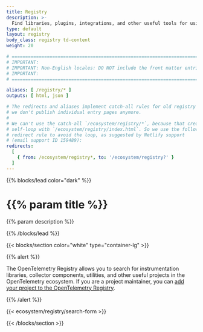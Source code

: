 ```yaml
---
title: Registry
description: >-
  Find libraries, plugins, integrations, and other useful tools for using and extending OpenTelemetry.
type: default
layout: registry
body_class: registry td-content
weight: 20

# =============================================================================
# IMPORTANT:
# IMPORTANT: Non-English locales: DO NOT include the front matter entries below
# IMPORTANT:
# =============================================================================

aliases: [ /registry/* ]
outputs: [ html, json ]

# The redirects and aliases implement catch-all rules for old registry entries;
# we don't publish individual entry pages anymore.
#
# We can't use the catch-all `/ecosystem/registry/*`, because that creates a
# self-loop with `/ecosystem/registry/index.html`. So we use the following
# redirect rule to avoid the loop, as suggested by Netlify support
# (email support ID 159489):
redirects:
  [
    { from: /ecosystem/registry*, to: '/ecosystem/registry?' }
  ]
---
```


{{% blocks/lead color="dark" %}}

<!-- markdownlint-disable single-h1 -->

<h1>{{% param title %}}</h1>

{{% param description %}}

{{% /blocks/lead %}}

{{< blocks/section color="white" type="container-lg" >}}

{{% alert %}}

The OpenTelemetry Registry allows you to search for instrumentation libraries,
collector components, utilities, and other useful projects in the OpenTelemetry
ecosystem. If you are a project maintainer, you can
[add your project to the OpenTelemetry Registry](adding/).

{{% /alert %}}

{{< ecosystem/registry/search-form >}}

{{< /blocks/section >}}
